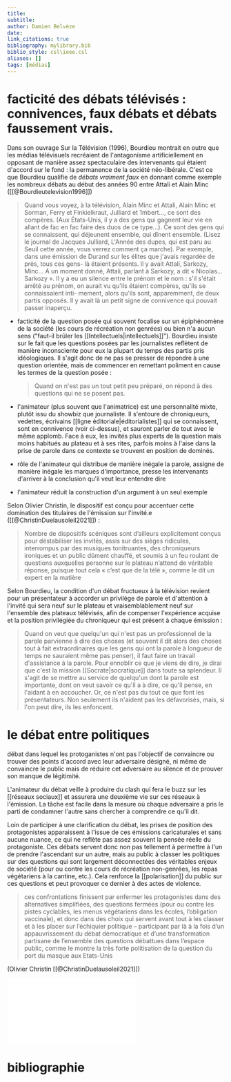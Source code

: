 ```yaml
---
title: 
subtitle:
author: Damien Belvèze
date: 
link_citations: true
bibliography: mylibrary.bib
biblio_style: csl\ieee.csl
aliases: []
tags: [médias]
---
```



# facticité des débats télévisés : connivences, faux débats et débats faussement vrais.

Dans son ouvrage Sur la Télévision (1996), Bourdieu montrait en outre que les médias télévisuels recréaient de l'antagonisme artificiellement en opposant de manière assez spectaculaire des intervenants qui étaient d'accord sur le fond : la permanence de la société néo-libérale. C'est ce que Bourdieu qualifie de *débats vraiment faux* en donnant comme exemple les nombreux débats au début des années 90 entre Attali et Alain Minc ([[@Bourdieutelevision1996]])

> Quand vous voyez,
à la télévision, Alain Minc et Attali, Alain Minc et Sorman, Ferry et Finkielkraut, Julliard et 1mbert..., ce sont des compères. (Aux États-Unis, il y a des gens qui gagnent leur vie en allant de fac en fac faire des duos de ce type...). Ce sont des gens qui se connaissent, qui déjeunent ensemble, qui dînent ensemble. (Lisez le journal de Jacques Julliard, L'Année des dupes, qui est paru au Seuil cette année, vous verrez comment ça marche). Par exemple, dans une émission de Durand sur les élites que j'avais regardée de près, tous ces gens- là étaient présents. Il y avait Attali, Sarkozy, Minc... A un moment donné, Attali, parlant à Sarkozy, a dit « Nicolas... Sarkozy ». Il y a eu un silence entre le prénom et le nom : s'il s'était arrêté au prénom, on aurait vu qu'ils étaient compères, qu'ils se connaissaient inti- mement, alors qu'ils sont, apparemment, de deux partis opposés. Il y avait là un petit signe de connivence qui pouvait passer inaperçu.


- facticité de la question posée qui souvent focalise sur un épiphénomène de la société (les cours de récréation non genrées) ou bien n'a aucun sens ("faut-il brûler les [[Intellectuels|intellectuels]]"). Bourdieu insiste sur le fait que les questions posées par les journalistes reflètent de manière inconsciente pour eux la plupart du temps des partis pris idéologiques. Il s'agit donc de ne pas se presser de répondre à une question orientée, mais de commencer en remettant poliment en cause les termes de la question posée : 

   > Quand on n'est pas un tout petit peu préparé, on répond à des questions qui ne se posent pas.

- l'animateur (plus souvent que l'animatrice) est une personnalité mixte, plutôt issu du showbiz que journaliste. Il s'entoure de chroniqueurs, vedettes, écrivains [[ligne éditoriale|éditorialistes]] qui se connaissent, sont en connivence (voir ci-dessus), et sauront parler de tout avec le même applomb. Face à eux, les invités plus experts de la question mais moins habitués au plateau et à ses rites, parfois moins à l'aise dans la prise de parole dans ce contexte se trouvent en position de dominés. 
- rôle de l'animateur qui distribue de manière inégale la parole, assigne de manière inégale les marques d'importance, presse les intervenants d'arriver à la conclusion qu'il veut leur entendre dire
- l'animateur réduit la construction d'un argument à un seul exemple

Selon Olivier Christin, le dispositif est conçu pour accentuer cette domination des titulaires de l'émission sur l'invité.e ([[@ChristinDuelausoleil2021]]) : 

> Nombre de dispositifs scéniques sont d’ailleurs explicitement conçus pour déstabiliser les invités, assis sur des sièges ridicules, interrompus par des musiques tonitruantes, des chroniqueurs ironiques et un public dûment chauffé, et soumis à un feu roulant de questions auxquelles personne sur le plateau n’attend de véritable réponse, puisque tout cela « c’est que de la télé », comme le dit un expert en la matière

Selon Bourdieu, la condition d'un débat fructueux à la télévision revient pour un présentateur à accorder un privilège de parole et d'attention à l'invité qui sera neuf sur le plateau et vraisemblablement neuf sur l'ensemble des plateaux télévisés, afin de compenser l'expérience acquise et la position privilégiée du chroniqueur qui est présent à chaque émission : 

> Quand on veut que quelqu'un qui n'est pas un professionnel de la parole parvienne à dire des choses (et souvent il dit alors des choses tout à fait extraordinaires que les gens qui ont la parole à longueur de temps ne sauraient même pas penser), il faut faire un travail d'assistance à la parole. Pour ennoblir ce que je viens de dire, je dirai que c'est la mission [[Socrate|socratique]] dans toute sa splendeur. Il s'agit de se mettre au service de quelqu'un dont la parole est importante, dont on veut savoir ce qu'il a à dire, ce qu'il pense, en l'aidant à en accoucher.
   Or, ce n'est pas du tout ce que font les présentateurs.
   Non seulement ils n'aident pas les défavorisés, mais, si l'on peut dire, ils les enfoncent.
   
   
 # le débat entre politiques
 
 débat dans lequel les protoganistes n'ont pas l'objectif de convaincre ou trouver des points d'accord avec leur adversaire désigné, ni même de convaincre le public mais de réduire cet adversaire au silence et de prouver son manque de légitimité. 
 
 L'animateur du débat veille à produire du clash qui fera le buzz sur les [[réseaux sociaux]] et assurera une deuxième vie sur ces réseaux à l'émission. La tâche est facile dans la mesure où chaque adversaire a pris le parti de condamner l'autre sans chercher à comprendre ce qu'il dit.
 
 Loin de participer à une clarification du débat, les prises de position des protagonistes apparaissent à l'issue de ces émissions caricaturales et sans aucune nuance, ce qui ne reflète pas assez souvent la pensée réelle du protagoniste. Ces débats servent donc non pas tellement à permettre à l'un de prendre l'ascendant sur un autre, mais au public à classer les politiques sur des questions qui sont largement déconnectées des véritables enjeux de société (pour ou contre les cours de récréation non-genrées, les repas végétariens à la cantine, etc.). Cela renforce la [[polarisation]] du public sur ces questions et peut provoquer ce dernier à des actes de violence.
 
 >ces confrontations finissent par enfermer les protagonistes dans des alternatives simplifiées, des questions fermées (pour ou contre les pistes cyclables, les menus végétariens dans les écoles, l’obligation vaccinale), et donc dans des choix qui servent avant tout à les classer et à les placer sur l’échiquier politique – participant par là à la fois d’un appauvrissement du débat démocratique et d’une transformation partisane de l’ensemble des questions débattues dans l’espace public, comme le montre la très forte politisation de la question du port du masque aux Etats-Unis 

(Olivier Christin [[@ChristinDuelausoleil2021]])

![Olivier Christin, AOC](duel_soleil.pdf)

# bibliographie

